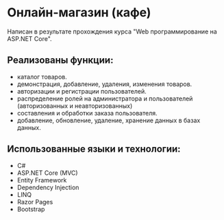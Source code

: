 # Онлайн-магазин (кафе)
Написан в результате прохождения курса "Web программирование на ASP.NET Core". 

## Реализованы функции:
- каталог товаров.
- демонстрация, добавление, удаления, изменения товаров.
- авторизации и регистрации пользователей.
- распределение ролей на администратора и пользователей (авторизованных и неавторизованных)
- составления и обработки заказа пользователя.
- добавление, обновление, удаление, хранение данных в базах данных.
  
## Использованные языки и технологии: 
- C#
- ASP.NET Core (MVC)
- Entity Framework
- Dependency Injection
- LINQ
- Razor Pages
- Bootstrap
